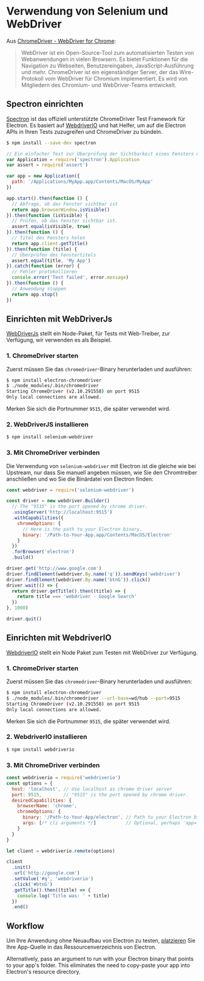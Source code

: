 # Verwendung von Selenium und WebDriver

Aus [ChromeDriver - WebDriver for Chrome](https://sites.google.com/a/chromium.org/chromedriver/):

> WebDriver ist ein Open-Source-Tool zum automatisierten Testen von Webanwendungen in vielen Browsern. Es bietet Funktionen für die Navigation zu Webseiten, Benutzereingaben, JavaScript-Ausführung und mehr. ChromeDriver ist ein eigenständiger Server, der das Wire-Protokoll vom WebDriver für Chromium implementiert. Es wird von Mitgliedern des Chromium- und WebDriver-Teams entwickelt.

## Spectron einrichten

[Spectron](https://electronjs.org/spectron) ist das offiziell unterstützte ChromeDriver Test Framework für Electron. Es basiert auf [WebdriverIO](http://webdriver.io/) und hat Helfer, um auf die Electron APIs in Ihren Tests zuzugreifen und ChromeDriver zu bündeln.

```sh
$ npm install --save-dev spectron
```

```javascript
// Ein einfacher Test zur Überprüfung der Sichtbarkeit eines Fensters mit einem Titel
var Application = require('spectron').Application
var assert = require('assert')

var app = new Application({
  path: '/Applications/MyApp.app/Contents/MacOS/MyApp'
})

app.start().then(function () {
  // Abfrage, ob das Fenster sichtbar ist
  return app.browserWindow.isVisible()
}).then(function (isVisible) {
  // Prüfen, ob das Fenster sichtbar ist.
  assert.equal(isVisible, true)
}).then(function () {
  // Titel des Fensters holen
  return app.client.getTitle()
}).then(function (title) {
  // Überprüfen des Fenstertitels
  assert.equal(title, 'My App')
}).catch(function (error) {
  // Fehler protokollieren
  console.error('Test failed', error.message)
}).then(function () {
  // Anwendung stoppen 
  return app.stop()
})
```

## Einrichten mit WebDriverJs

[WebDriverJs](https://code.google.com/p/selenium/wiki/WebDriverJs) stellt ein Node-Paket, für Tests mit Web-Treiber, zur Verfügung, wir verwenden es als Beispiel.

### 1. ChromeDriver starten

Zuerst müssen Sie das `chromedriver`-Binary herunterladen und ausführen:

```sh
$ npm install electron-chromedriver
$ ./node_modules/.bin/chromedriver
Starting ChromeDriver (v2.10.291558) on port 9515
Only local connections are allowed.
```

Merken Sie sich die Portnummer `9515`, die später verwendet wird.

### 2. WebDriverJS installieren

```sh
$ npm install selenium-webdriver
```

### 3. Mit ChromeDriver verbinden

Die Verwendung von `selenium-webdriver` mit Electron ist die gleiche wie bei Upstream, nur dass Sie manuell angeben müssen, wie Sie den Chromtreiber anschließen und wo Sie die Binärdatei von Electron finden:

```javascript
const webdriver = require('selenium-webdriver')

const driver = new webdriver.Builder()
  // The "9515" is the port opened by chrome driver.
  .usingServer('http://localhost:9515')
  .withCapabilities({
    chromeOptions: {
      // Here is the path to your Electron binary.
      binary: '/Path-to-Your-App.app/Contents/MacOS/Electron'
    }
  })
  .forBrowser('electron')
  .build()

driver.get('http://www.google.com')
driver.findElement(webdriver.By.name('q')).sendKeys('webdriver')
driver.findElement(webdriver.By.name('btnG')).click()
driver.wait(() => {
  return driver.getTitle().then((title) => {
    return title === 'webdriver - Google Search'
  })
}, 1000)

driver.quit()
```

## Einrichten mit WebdriverIO

[WebdriverIO](http://webdriver.io/) stellt ein Node Paket zum Testen mit WebDriver zur Verfügung.

### 1. ChromeDriver starten

Zuerst müssen Sie das `chromedriver`-Binary herunterladen und ausführen:

```sh
$ npm install electron-chromedriver
$ ./node_modules/.bin/chromedriver --url-base=wd/hub --port=9515
Starting ChromeDriver (v2.10.291558) on port 9515
Only local connections are allowed.
```

Merken Sie sich die Portnummer `9515`, die später verwendet wird.

### 2. WebdriverIO installieren

```sh
$ npm install webdriverio
```

### 3. Mit ChromeDriver verbinden

```javascript
const webdriverio = require('webdriverio')
const options = {
  host: 'localhost', // Use localhost as chrome driver server
  port: 9515,        // "9515" is the port opened by chrome driver.
  desiredCapabilities: {
    browserName: 'chrome',
    chromeOptions: {
      binary: '/Path-to-Your-App/electron', // Path to your Electron binary.
      args: [/* cli arguments */]           // Optional, perhaps 'app=' + /path/to/your/app/
    }
  }
}

let client = webdriverio.remote(options)

client
  .init()
  .url('http://google.com')
  .setValue('#q', 'webdriverio')
  .click('#btnG')
  .getTitle().then((title) => {
    console.log('Title was: ' + title)
  })
  .end()
```

## Workflow

Um Ihre Anwendung ohne Neuaufbau von Electron zu testen, [platzieren](https://github.com/electron/electron/blob/master/docs/tutorial/application-distribution.md) Sie Ihre App-Quelle in das Ressourcenverzeichnis von Electron.

Alternatively, pass an argument to run with your Electron binary that points to your app's folder. This eliminates the need to copy-paste your app into Electron's resource directory.